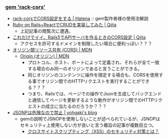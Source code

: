 ### [gem 'rack-cors'](https://github.com/cyu/rack-cors)
- [rack-corsでCORS設定をする | Hatena](https://techblog.lclco.com/entry/2018/09/30/200122) :: gem製作者様の使用法解説
- [Ruby on Rails+ReactでCRUDを実装してみた | Qiita](https://qiita.com/yoshimo123/items/9aa8dae1d40d523d7e5d)
  - 上記記事の閲覧次に遭遇。
- [これだけでイイ、Rails5でAPIサーバを作るときのCORS設定 | Qiita](https://qiita.com/IzumiSy/items/c10949e9a00d1c61613c)
  - アクセスを許可するドメインを制限したい場合に便利っぽい？？？
- [オリジン間リソース共有 (CORS) | MDN](https://developer.mozilla.org/ja/docs/Web/HTTP/CORS)
  - [Origin (オリジン) | MDN](https://developer.mozilla.org/ja/docs/Glossary/Origin)
    - プロトコル、ホスト、ポートによって定義され、それらが全て一致する場合のみ同一のオリジンであると言うことができる。
    - 同じオリジンのコンテンツに操作を限定する場合も、CORSを使用する事でオリジン間でのHTTPリクエストを実行することができる？？？  
    - つまり、Railsでは、ページでの操作でJsonを生成してバックエンドと通信してページを更新するような動作がオリジン間でのHTTPリクエストの成立に当たるのだろうか？？？
- [JSONPは危険なので禁止 | yohgaki's blog ](https://blog.ohgaki.net/stop-using-jsonp)
  - gemの説明でJSNOPを使用しないことが述べられているが、JSNOPはセキュリティ上使用しない方が良いと言う趣旨の記事が複数目立つ。
    - [クロスサイトスクリプティング（XSS）のセキュリティ対策とは？](https://www.shadan-kun.com/blog/measure/1052/)
